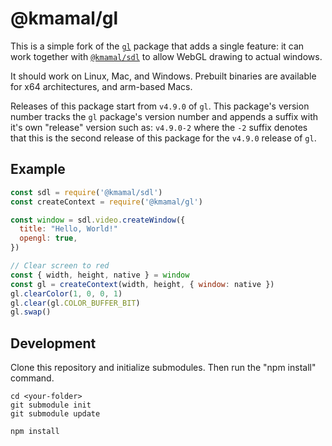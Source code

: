 # @kmamal/gl

This is a simple fork of the [`gl`](https://github.com/stackgl/headless-gl#readme) package that adds a single feature:
it can work together with [`@kmamal/sdl`](https://github.com/kmamal/node-sdl#readme) to allow WebGL drawing to actual windows.

It should work on Linux, Mac, and Windows.
Prebuilt binaries are available for x64 architectures, and arm-based Macs.

Releases of this package start from `v4.9.0` of `gl`.
This package's version number tracks the `gl` package's version number and appends a suffix with it's own "release" version such as:
`v4.9.0-2` where the `-2` suffix denotes that this is the second release of this package for the `v4.9.0` release of `gl`.

## Example

```js
const sdl = require('@kmamal/sdl')
const createContext = require('@kmamal/gl')

const window = sdl.video.createWindow({
  title: "Hello, World!"
  opengl: true,
})

// Clear screen to red
const { width, height, native } = window
const gl = createContext(width, height, { window: native })
gl.clearColor(1, 0, 0, 1)
gl.clear(gl.COLOR_BUFFER_BIT)
gl.swap()
```

## Development

Clone this repository and initialize submodules. Then run the "npm install" command.

```shell
cd <your-folder>
git submodule init
git submodule update

npm install
```
